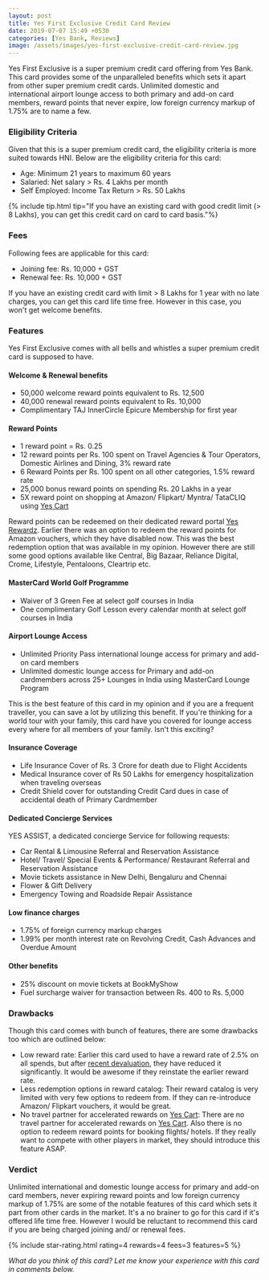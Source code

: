 ```yaml
---
layout: post
title: Yes First Exclusive Credit Card Review
date: 2019-07-07 15:49 +0530
categories: [Yes Bank, Reviews]
image: /assets/images/yes-first-exclusive-credit-card-review.jpg
---
```


Yes First Exclusive is a super premium credit card offering from Yes Bank. This card provides some of the unparalleled benefits which sets it apart from other super premium credit cards. Unlimited domestic and international airport lounge access to both primary and add-on card members, reward points that never expire, low foreign currency markup of 1.75% are to name a few.

### Eligibility Criteria

Given that this is a super premium credit card, the eligibility criteria is more suited towards HNI. Below are the eligibility criteria for this card:

- Age: Minimum 21 years to maximum 60 years
- Salaried: Net salary > Rs. 4 Lakhs per month
- Self Employed: Income Tax Return > Rs. 50 Lakhs

{% include tip.html tip="If you have an existing card with good credit limit (> 8 Lakhs), you can get this credit card on card to card basis."%}

### Fees

Following fees are applicable for this card:

- Joining fee: Rs. 10,000 + GST
- Renewal fee: Rs. 10,000 + GST

If you have an existing credit card with limit > 8 Lakhs for 1 year with no late charges, you can get this card life time free. However in this case, you won't get welcome benefits.

### Features

Yes First Exclusive comes with all bells and whistles a super premium credit card is supposed to have.

#### Welcome & Renewal benefits

- 50,000 welcome reward points equivalent to Rs. 12,500
- 40,000 renewal reward points equivalent to Rs. 10,000
- Complimentary TAJ InnerCircle Epicure Membership for first year

#### Reward Points

- 1 reward point = Rs. 0.25
- 12 reward points per Rs. 100 spent on Travel Agencies & Tour Operators, Domestic Airlines and Dining, 3% reward rate
- 6 Reward Points per Rs. 100 spent on all other categories, 1.5% reward rate
- 25,000 bonus reward points on spending Rs. 20 Lakhs in a year
- 5X reward point on shopping at Amazon/ Flipkart/ Myntra/ TataCLIQ using [Yes Cart](https://yescart.yesbank.in/)

Reward points can be redeemed on their dedicated reward portal [Yes Rewardz](https://www.yesrewardz.com/CreditCard/). Earlier there was an option to redeem the reward points for Amazon vouchers, which they have disabled now. This was the best redemption option that was available in my opinion. However there are still some good options available like Central, Big Bazaar, Reliance Digital, Crome, Lifestyle, Pentaloons, Cleartrip etc.

#### MasterCard World Golf Programme

- Waiver of 3 Green Fee at select golf courses in India
- One complimentary Golf Lesson every calendar month at select golf courses in India

#### Airport Lounge Access

- Unlimited Priority Pass international lounge access for primary and add-on card members
- Unlimited domestic lounge access for Primary and add-on cardmembers across 25+ Lounges in India using MasterCard Lounge Program

This is the best feature of this card in my opinion and if you are a frequent traveller, you can save a lot by utilizing this benefit. If you're thinking for a world tour with your family, this card have you covered for lounge access every where for all members of your family. Isn't this exciting?

#### Insurance Coverage

- Life Insurance Cover of Rs. 3 Crore for death due to Flight Accidents
- Medical Insurance cover of Rs 50 Lakhs for emergency hospitalization when traveling overseas
- Credit Shield cover for outstanding Credit Card dues in case of accidental death of Primary Cardmember

#### Dedicated Concierge Services

YES ASSIST, a dedicated concierge Service for following requests:

- Car Rental & Limousine Referral and Reservation Assistance
- Hotel/ Travel/ Special Events & Performance/ Restaurant Referral and Reservation Assistance
- Movie tickets assistance in New Delhi, Bengaluru and Chennai
- Flower & Gift Delivery
- Emergency Towing and Roadside Repair Assistance

#### Low finance charges

- 1.75% of foreign currency markup charges
- 1.99% per month interest rate on Revolving Credit, Cash Advances and Overdue Amount

#### Other benefits

- 25% discount on movie tickets at BookMyShow
- Fuel surcharge waiver for transaction between Rs. 400 to Rs. 5,000

### Drawbacks

Though this card comes with bunch of features, there are some drawbacks too which are outlined below:

- Low reward rate: Earlier this card used to have a reward rate of 2.5% on all spends, but after [recent devaluation](/yes-bank-credit-cards-rewards-reduced/), they have reduced it significantly. It would be awesome if they reinstate the earlier reward rate.
- Less redemption options in reward catalog: Their reward catalog is very limited with very few options to redeem from. If they can re-introduce Amazon/ Flipkart vouchers, it would be great.
- No travel partner for accelerated rewards on [Yes Cart](https://yescart.yesbank.in/): There are no travel partner for accelerated rewards on [Yes Cart](https://yescart.yesbank.in/). Also there is no option to redeem reward points for booking flights/ hotels. If they really want to compete with other players in market, they should introduce this feature ASAP.

### Verdict

Unlimited international and domestic lounge access for primary and add-on card members, never expiring reward points and low foreign currency markup of 1.75% are some of the notable features of this card which sets it part from other cards in the market. It's a no brainer to go for this card if it's offered life time free. However I would be reluctant to recommend this card if you are being charged joining and/ or renewal fees.

{% include star-rating.html rating=4 rewards=4 fees=3 features=5 %}

_What do you think of this card? Let me know your experience with this card in comments below._

